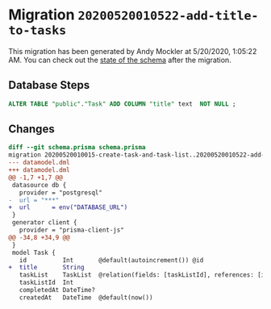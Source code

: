# Migration `20200520010522-add-title-to-tasks`

This migration has been generated by Andy Mockler at 5/20/2020, 1:05:22 AM.
You can check out the [state of the schema](./schema.prisma) after the migration.

## Database Steps

```sql
ALTER TABLE "public"."Task" ADD COLUMN "title" text  NOT NULL ;
```

## Changes

```diff
diff --git schema.prisma schema.prisma
migration 20200520010015-create-task-and-task-list..20200520010522-add-title-to-tasks
--- datamodel.dml
+++ datamodel.dml
@@ -1,7 +1,7 @@
 datasource db {
   provider = "postgresql"
-  url = "***"
+  url      = env("DATABASE_URL")
 }
 generator client {
   provider = "prisma-client-js"
@@ -34,8 +34,9 @@
 }
 model Task {
   id          Int       @default(autoincrement()) @id
+  title       String
   taskList    TaskList  @relation(fields: [taskListId], references: [id])
   taskListId  Int
   completedAt DateTime?
   createdAt   DateTime  @default(now())
```


